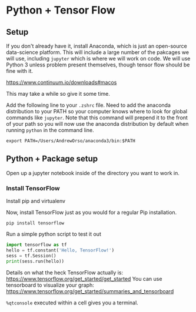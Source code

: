 # Python + Tensor Flow


## Setup
If you don't already have it, install Anaconda, which is just an open-source data-science platform. This will include a large number of the pakcages we will use, including `jupyter` which is where we will work on code. We will use Python 3 unless problem present themselves, though tensor flow should be fine with it.

https://www.continuum.io/downloads#macos

This may take a while so give it some time. 


Add the following line to your `.zshrc` file. Need to add the anaconda distribution to your PATH so your computer knows where to look for global commands like `jupyter`. Note that this command will prepend it to the front of your path so you will now use the anaconda distribution by default when running `python` in the command line. 

```shell
export PATH=/Users/AndrewOrso/anaconda3/bin:$PATH
```


## Python + Package setup

Open up a jupyter notebook inside of the directory you want to work in. 

### Install TensorFlow

Install pip and virtualenv

Now, install TensorFlow just as you would for a regular Pip installation.

```shell
pip install tensorflow
```

Run a simple python script to test it out

```python
import tensorflow as tf
hello = tf.constant('Hello, TensorFlow!')
sess = tf.Session()
print(sess.run(hello))
```

Details on what the heck TensorFlow actually is: https://www.tensorflow.org/get_started/get_started
You can use tensorboard to visualize your graph: https://www.tensorflow.org/get_started/summaries_and_tensorboard

`%qtconsole` executed within a cell gives you a terminal. 



